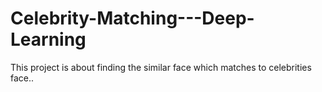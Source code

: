 # Celebrity-Matching---Deep-Learning
This project is about finding the similar face which matches to celebrities face..
